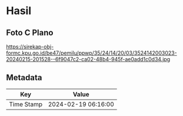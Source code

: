 # Hasil

## Foto C Plano

https://sirekap-obj-formc.kpu.go.id/be47/pemilu/ppwp/35/24/14/20/03/3524142003023-20240215-201528--6f9047c2-ca02-48b4-945f-ae0add1c0d34.jpg


## Metadata

| Key        | Value               |
| ---------- | ------------------- |
| Time Stamp | 2024-02-19 06:16:00 |




